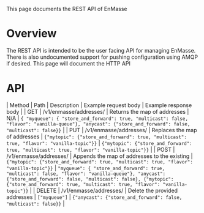 This page documents the REST API of EnMasse

# Overview

The REST API is intended to be the user facing API for managing EnMasse. There is also undocumented support for pushing configuration using AMQP if desired. This page will document the HTTP API


# API 

| Method | Path | Description | Example request body | Example response body |
| GET | /v1/enmasse/addresses/ | Returns the map of addresses | N/A | `{ "myqueue": { "store_and_forward": true, "multicast": false, "flavor": "vanilla-queue"}, "anycast": {"store_and_forward": false, "multicast": false}}` |
| PUT | /v1/enmasse/addresses/ | Replaces the map of addresses | `{"mytopic": {"store_and_forward": true, "multicast": true, "flavor": "vanilla-topic"}}` | `{"mytopic": {"store_and_forward": true, "multicast": true, "flavor": "vanilla-topic"}}`  |
| POST | /v1/enmasse/addresses/ | Appends the map of addresses to the existing | `{"mytopic": {"store_and_forward": true, "multicast": true, "flavor": "vanilla-topic"}}` | `"myqueue": { "store_and_forward": true, "multicast": false, "flavor": "vanilla-queue"}, "anycast": {"store_and_forward": false, "multicast": false}, {"mytopic": {"store_and_forward": true, "multicast": true, "flavor": "vanilla-topic"}}`  |
| DELETE | /v1/enmasse/addresses/ | Delete the provided addresses | `["myqueue"]` | `{"anycast": {"store_and_forward": false, "multicast": false}}` |
